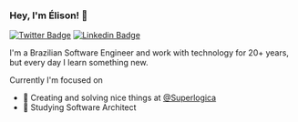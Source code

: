### Hey, I'm Élison! 👋

[![Twitter Badge](https://img.shields.io/badge/-Twitter-1ca0f1?style=flat-square&labelColor=1ca0f1&logo=twitter&logoColor=white&link=https://twitter.com/elisongomes)](https://twitter.com/elisongomes)
[![Linkedin Badge](https://img.shields.io/badge/-LinkedIn-blue?style=flat-square&logo=Linkedin&logoColor=white&link=https://www.linkedin.com/in/elisongomes/)](https://www.linkedin.com/in/elisongomes/)

I'm a Brazilian Software Engineer and work with technology for 20+ years, but every day I learn something new.

Currently I'm focused on

- 🔭 Creating and solving nice things at [@Superlogica](https://github.com/Superlogica/)
- 🌱 Studying Software Architect
